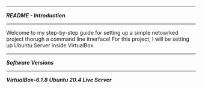 *******************************
***README - Introduction***
******************************

Welcome to my step-by-step guide for setting up a simple netowrked project thorugh a command line itnerface!
For this project, I will be setting up Ubuntu Server inside VirtualBox.

*******************************
***Software Versions***
******************************

***VirtualBox-6.1.8***
***Ubuntu 20.4 Live Server***  
